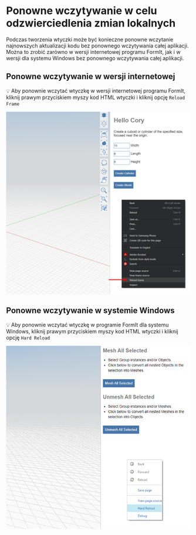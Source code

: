 # Ponowne wczytywanie w celu odzwierciedlenia zmian lokalnych

Podczas tworzenia wtyczki może być konieczne ponowne wczytanie najnowszych aktualizacji kodu bez ponownego wczytywania całej aplikacji. Można to zrobić zarówno w wersji internetowej programu FormIt, jak i w wersji dla systemu Windows bez ponownego wczytywania całej aplikacji.

## Ponowne wczytywanie w wersji internetowej

💡 Aby ponownie wczytać wtyczkę w wersji internetowej programu FormIt, kliknij prawym przyciskiem myszy kod HTML wtyczki i kliknij opcję `Reload Frame`

![](<../../../.gitbook/assets/d11 (1).png>)

## Ponowne wczytywanie w systemie Windows

💡 Aby ponownie wczytać wtyczkę w programie FormIt dla systemu Windows, kliknij prawym przyciskiem myszy kod HTML wtyczki i kliknij opcję `Hard Reload`

![](../../../.gitbook/assets/d18.png)
